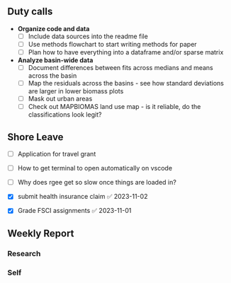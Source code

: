 ## Duty calls
- **Organize code and data**
	- [ ] Include data sources into the readme file
	- [ ] Use methods flowchart to start writing methods for paper
	- [ ] Plan how to have everything into a dataframe and/or sparse matrix
- **Analyze basin-wide data**
	- [ ] Document differences between fits across medians and means across the basin
	- [ ] Map the residuals across the basins - see how standard deviations are larger in lower biomass plots
	- [ ] Mask out urban areas
	- [ ] Check out MAPBIOMAS land use map - is it reliable, do the classifications look legit?

## Shore Leave
- [ ] Application for travel grant
- [ ] How to get terminal to open automatically on vscode
- [ ] Why does rgee get so slow once things are loaded in?

- [x] submit health insurance claim ✅ 2023-11-02
- [x] Grade FSCI assignments ✅ 2023-11-01
## Weekly Report
### Research

### Self

